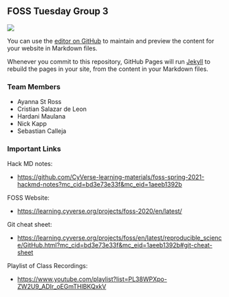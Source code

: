 ## FOSS Tuesday Group 3 

<img src="/blob/main/cyverse_logo.png" class="inline"/>

You can use the [editor on GitHub](https://github.com/sebcalleja/FOSS-Group3/edit/main/README.md) to maintain and preview the content for your website in Markdown files.

Whenever you commit to this repository, GitHub Pages will run [Jekyll](https://jekyllrb.com/) to rebuild the pages in your site, from the content in your Markdown files.

### Team Members
- Ayanna St Ross
- Cristian Salazar de Leon
- Hardani Maulana
- Nick Kapp
- Sebastian Calleja

### Important Links
Hack MD notes: 
- https://github.com/CyVerse-learning-materials/foss-spring-2021-hackmd-notes?mc_cid=bd3e73e33f&mc_eid=1aeeb1392b

FOSS Website: 
- https://learning.cyverse.org/projects/foss-2020/en/latest/

Git cheat sheet: 
- https://learning.cyverse.org/projects/foss/en/latest/reproducible_science/GitHub.html?mc_cid=bd3e73e33f&mc_eid=1aeeb1392b#git-cheat-sheet

Playlist of Class Recordings: 
- https://www.youtube.com/playlist?list=PL38WPXpo-ZW2U9_ADIr_oEGmTHlBKQxkV
